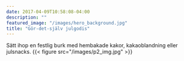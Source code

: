 ```yaml
---
date: 2017-04-09T10:58:08-04:00
description: ""
featured_image: "/images/hero_background.jpg"
title: "Gör-det-själv julgodis"
---
```

<style>
  body {
    background-image: url('/images/hero_background.jpg');
    background-size: cover;
  }
</style>
Sätt ihop en festlig burk med hembakade kakor, kakaoblandning eller julsnacks.
{{< figure src="/images/p2_img.jpg" >}}